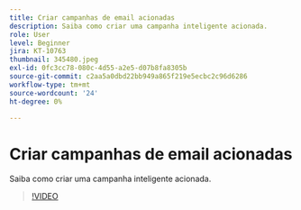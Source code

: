 ```yaml
---
title: Criar campanhas de email acionadas
description: Saiba como criar uma campanha inteligente acionada.
role: User
level: Beginner
jira: KT-10763
thumbnail: 345480.jpeg
exl-id: 0fc3cc78-080c-4d55-a2e5-d07b8fa8305b
source-git-commit: c2aa5a0dbd22bb949a865f219e5ecbc2c96d6286
workflow-type: tm+mt
source-wordcount: '24'
ht-degree: 0%

---
```


# Criar campanhas de email acionadas

Saiba como criar uma campanha inteligente acionada.

>[!VIDEO](https://video.tv.adobe.com/v/345480/?quality=12&learn=on)
